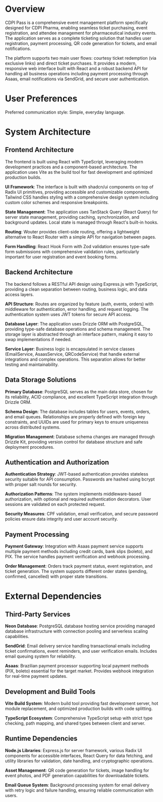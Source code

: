 # Overview

CDPI Pass is a comprehensive event management platform specifically designed for CDPI Pharma, enabling seamless ticket purchasing, event registration, and attendee management for pharmaceutical industry events. The application serves as a complete ticketing solution that handles user registration, payment processing, QR code generation for tickets, and email notifications.

The platform supports two main user flows: courtesy ticket redemption (via exclusive links) and direct ticket purchases. It provides a modern, responsive web interface built with React and a robust backend API for handling all business operations including payment processing through Asaas, email notifications via SendGrid, and secure user authentication.

# User Preferences

Preferred communication style: Simple, everyday language.

# System Architecture

## Frontend Architecture

The frontend is built using React with TypeScript, leveraging modern development practices and a component-based architecture. The application uses Vite as the build tool for fast development and optimized production builds.

**UI Framework**: The interface is built with shadcn/ui components on top of Radix UI primitives, providing accessible and customizable components. Tailwind CSS handles styling with a comprehensive design system including custom color schemes and responsive breakpoints.

**State Management**: The application uses TanStack Query (React Query) for server state management, providing caching, synchronization, and background updates. Local state is managed through React's built-in hooks.

**Routing**: Wouter provides client-side routing, offering a lightweight alternative to React Router with a simple API for navigation between pages.

**Form Handling**: React Hook Form with Zod validation ensures type-safe form submissions with comprehensive validation rules, particularly important for user registration and event booking forms.

## Backend Architecture

The backend follows a RESTful API design using Express.js with TypeScript, providing a clean separation between routing, business logic, and data access layers.

**API Structure**: Routes are organized by feature (auth, events, orders) with middleware for authentication, error handling, and request logging. The authentication system uses JWT tokens for secure API access.

**Database Layer**: The application uses Drizzle ORM with PostgreSQL, providing type-safe database operations and schema management. The storage layer is abstracted through an interface pattern, making it easy to swap implementations if needed.

**Service Layer**: Business logic is encapsulated in service classes (EmailService, AsaasService, QRCodeService) that handle external integrations and complex operations. This separation allows for better testing and maintainability.

## Data Storage Solutions

**Primary Database**: PostgreSQL serves as the main data store, chosen for its reliability, ACID compliance, and excellent TypeScript integration through Drizzle ORM.

**Schema Design**: The database includes tables for users, events, orders, and email queues. Relationships are properly defined with foreign key constraints, and UUIDs are used for primary keys to ensure uniqueness across distributed systems.

**Migration Management**: Database schema changes are managed through Drizzle Kit, providing version control for database structure and safe deployment procedures.

## Authentication and Authorization

**Authentication Strategy**: JWT-based authentication provides stateless security suitable for API consumption. Passwords are hashed using bcrypt with proper salt rounds for security.

**Authorization Patterns**: The system implements middleware-based authorization, with optional and required authentication decorators. User sessions are validated on each protected request.

**Security Measures**: CPF validation, email verification, and secure password policies ensure data integrity and user account security.

## Payment Processing

**Payment Gateway**: Integration with Asaas payment service supports multiple payment methods including credit cards, bank slips (boleto), and PIX. The service handles payment verification and webhook processing.

**Order Management**: Orders track payment status, event registration, and ticket generation. The system supports different order states (pending, confirmed, cancelled) with proper state transitions.

# External Dependencies

## Third-Party Services

**Neon Database**: PostgreSQL database hosting service providing managed database infrastructure with connection pooling and serverless scaling capabilities.

**SendGrid**: Email delivery service handling transactional emails including ticket confirmations, event reminders, and user verification emails. Includes email queuing system for reliability.

**Asaas**: Brazilian payment processor supporting local payment methods (PIX, boleto) essential for the target market. Provides webhook integration for real-time payment updates.

## Development and Build Tools

**Vite Build System**: Modern build tool providing fast development server, hot module replacement, and optimized production builds with code splitting.

**TypeScript Ecosystem**: Comprehensive TypeScript setup with strict type checking, path mapping, and shared types between client and server.

## Runtime Dependencies

**Node.js Libraries**: Express.js for server framework, various Radix UI components for accessible interfaces, React Query for data fetching, and utility libraries for validation, date handling, and cryptographic operations.

**Asset Management**: QR code generation for tickets, image handling for event photos, and PDF generation capabilities for downloadable tickets.

**Email Queue System**: Background processing system for email delivery with retry logic and failure handling, ensuring reliable communication with users.

